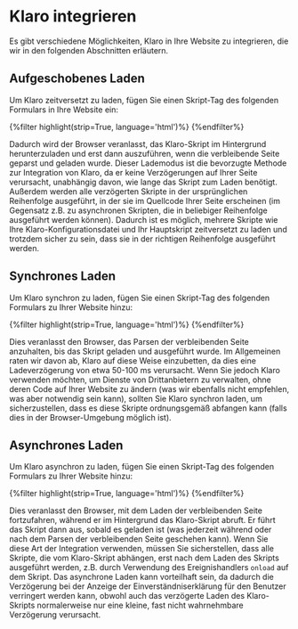# Klaro integrieren

Es gibt verschiedene Möglichkeiten, Klaro in Ihre Website zu integrieren, die wir in den folgenden Abschnitten erläutern.

## Aufgeschobenes Laden


Um Klaro zeitversetzt zu laden, fügen Sie einen Skript-Tag des folgenden Formulars in Ihre Website ein:

<div class="highlight">
    {%filter highlight(strip=True, language='html')%}
        <script defer src=".../klaro.js"></script>
    {%endfilter%}
</div>

Dadurch wird der Browser veranlasst, das Klaro-Skript im Hintergrund herunterzuladen und erst dann auszuführen, wenn die verbleibende Seite geparst und geladen wurde. Dieser Lademodus ist die bevorzugte Methode zur Integration von Klaro, da er keine Verzögerungen auf Ihrer Seite verursacht, unabhängig davon, wie lange das Skript zum Laden benötigt. Außerdem werden alle verzögerten Skripte in der ursprünglichen Reihenfolge ausgeführt, in der sie im Quellcode Ihrer Seite erscheinen (im Gegensatz z.B. zu asynchronen Skripten, die in beliebiger Reihenfolge ausgeführt werden können). Dadurch ist es möglich, mehrere Skripte wie Ihre Klaro-Konfigurationsdatei und Ihr Hauptskript zeitversetzt zu laden und trotzdem sicher zu sein, dass sie in der richtigen Reihenfolge ausgeführt werden. 

## Synchrones Laden

Um Klaro synchron zu laden, fügen Sie einen Skript-Tag des folgenden Formulars zu Ihrer Website hinzu:

<div class="highlight">
    {%filter highlight(strip=True, language='html')%}
        <script src=".../klaro.js"></script>
    {%endfilter%}
</div>

Dies veranlasst den Browser, das Parsen der verbleibenden Seite anzuhalten, bis das Skript geladen und ausgeführt wurde. Im Allgemeinen raten wir davon ab, Klaro auf diese Weise einzubetten, da dies eine Ladeverzögerung von etwa 50-100 ms verursacht. Wenn Sie jedoch Klaro verwenden möchten, um Dienste von Drittanbietern zu verwalten, ohne deren Code auf Ihrer Website zu ändern (was wir ebenfalls nicht empfehlen, was aber notwendig sein kann), sollten Sie Klaro synchron laden, um sicherzustellen, dass es diese Skripte ordnungsgemäß abfangen kann (falls dies in der Browser-Umgebung möglich ist).

## Asynchrones Laden

Um Klaro asynchron zu laden, fügen Sie einen Skript-Tag des folgenden Formulars zu Ihrer Website hinzu:

<div class="highlight">
    {%filter highlight(strip=True, language='html')%}
        <script async src=".../klaro.js"></script>
    {%endfilter%}
</div>

Dies veranlasst den Browser, mit dem Laden der verbleibenden Seite fortzufahren, während er im Hintergrund das Klaro-Skript abruft. Er führt das Skript dann aus, sobald es geladen ist (was jederzeit während oder nach dem Parsen der verbleibenden Seite geschehen kann). Wenn Sie diese Art der Integration verwenden, müssen Sie sicherstellen, dass alle Skripte, die vom Klaro-Skript abhängen, erst nach dem Laden des Skripts ausgeführt werden, z.B. durch Verwendung des Ereignishandlers `onload` auf dem Skript. Das asynchrone Laden kann vorteilhaft sein, da dadurch die Verzögerung bei der Anzeige der Einverständniserklärung für den Benutzer verringert werden kann, obwohl auch das verzögerte Laden des Klaro-Skripts normalerweise nur eine kleine, fast nicht wahrnehmbare Verzögerung verursacht.
